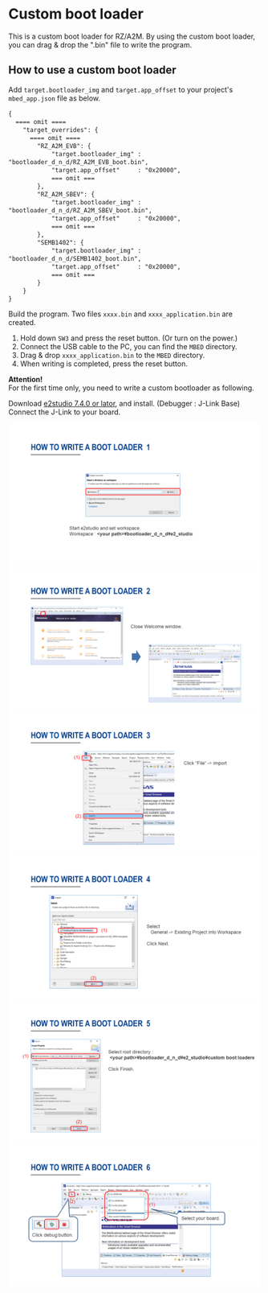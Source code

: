# Custom boot loader
This is a custom boot loader for RZ/A2M. By using the custom boot loader, you can drag & drop the ".bin" file to write the program.  


## How to use a custom boot loader
Add ``target.bootloader_img`` and ``target.app_offset`` to your project's ``mbed_app.json`` file as below.    
```
{
  ==== omit ====
    "target_overrides": {
      ==== omit ====
        "RZ_A2M_EVB": {
            "target.bootloader_img" : "bootloader_d_n_d/RZ_A2M_EVB_boot.bin",
            "target.app_offset"     : "0x20000",
            === omit ===
        },
        "RZ_A2M_SBEV": {
            "target.bootloader_img" : "bootloader_d_n_d/RZ_A2M_SBEV_boot.bin",
            "target.app_offset"     : "0x20000",
            === omit ===
        },
        "SEMB1402": {
            "target.bootloader_img" : "bootloader_d_n_d/SEMB1402_boot.bin",
            "target.app_offset"     : "0x20000",
            === omit ===
        }
    }
}
```

Build the program. Two files ``xxxx.bin`` and ``xxxx_application.bin`` are created.  

1. Hold down ``SW3`` and press the reset button. (Or turn on the power.)  
2. Connect the USB cable to the PC, you can find the ``MBED`` directory.  
3. Drag & drop ``xxxx_application.bin`` to the ``MBED`` directory.  
4. When writing is completed, press the reset button.  

**Attention!**  
For the first time only, you need to write a custom bootloader as following.  

Download [e2studio 7.4.0 or lator](https://www.renesas.com/eu/en/products/software-tools/tools/ide/e2studio.html), and install. (Debugger : J-Link Base)  
Connect the J-Link to your board.  

![](docs/img/how_to_write_1.png)  
![](docs/img/how_to_write_2.png)  
![](docs/img/how_to_write_3.png)  
![](docs/img/how_to_write_4.png)  
![](docs/img/how_to_write_5.png)  
![](docs/img/how_to_write_6.png)  
